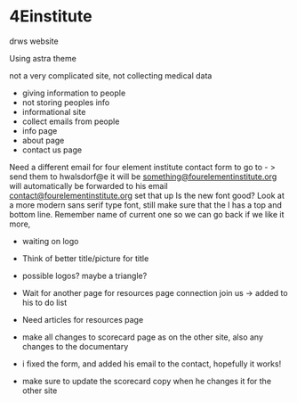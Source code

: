 # 4Einstitute
drws website

Using astra theme

not a very complicated site, 
not collecting medical data

- giving information to people
- not storing peoples info 
- informational site
- collect emails from people
- info page
- about page
- contact us page

Need a different email for four element institute contact form to go to - > send them to  hwalsdorf@e it will be something@fourelementinstitute.org will automatically be forwarded to his email contact@fourelementinstitute.org set that up
Is the new font good? Look at a more modern sans serif type font, still make sure that the I has a top and bottom line. Remember name of current one so we can go back if we like it more, 

- waiting on logo 
- Think of better title/picture for title
- possible logos? maybe a triangle?
- Wait for another page for resources page connection join us -> added to his to do list
- Need articles for resources page
- make all changes to scorecard page as on the other site, also any changes to the documentary
- i fixed the form, and added his email to the contact, hopefully it works!

- make sure to update the scorecard copy when he changes it for the other site
